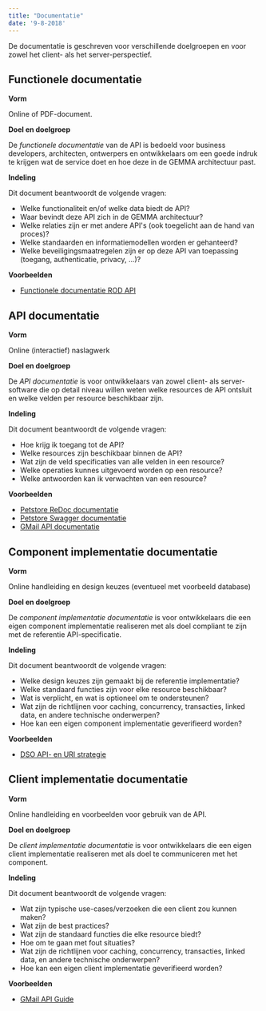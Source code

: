 ```yaml
---
title: "Documentatie"
date: '9-8-2018'
---
```


De documentatie is geschreven voor verschillende doelgroepen en voor zowel het client- als het server-perspectief.


## Functionele documentatie

**Vorm**

Online of PDF-document.

**Doel en doelgroep**

De *functionele documentatie* van de API is bedoeld voor business developers, architecten, ontwerpers en ontwikkelaars om een goede indruk te krijgen wat de service doet en hoe deze in de GEMMA architectuur past.

**Indeling**

Dit document beantwoordt de volgende vragen:

* Welke functionaliteit en/of welke data biedt de API?
* Waar bevindt deze API zich in de GEMMA architectuur?
* Welke relaties zijn er met andere API's (ook toegelicht aan de hand van proces)?
* Welke standaarden en informatiemodellen worden er gehanteerd?
* Welke beveiligingsmaatregelen zijn er op deze API van toepassing (toegang, authenticatie, privacy, ...)?

**Voorbeelden**

* [Functionele documentatie ROD API](https://www.pre.omgevingswet.overheid.nl/knooppunt/apistore/site/themes/dso/templates/api/documentation/download.jag?tenant=carbon.super&resourceUrl=/registry/resource/_system/governance/apimgt/applicationdata/provider/Kadaster/Omgevingsdocumenten-Opvragen/v1/documentation/files/Functionele%20documentatie%20Registratie%20Omgevingsdocumenten%20Afnamepunt%20API%20v1.pdf)


## API documentatie

**Vorm**

Online (interactief) naslagwerk

**Doel en doelgroep**

De *API documentatie* is voor ontwikkelaars van zowel client- als server-software die op detail niveau willen weten welke resources de API ontsluit en welke velden per resource beschikbaar zijn.

**Indeling**

Dit document beantwoordt de volgende vragen:

* Hoe krijg ik toegang tot de API?
* Welke resources zijn beschikbaar binnen de API?
* Wat zijn de veld specificaties van alle velden in een resource?
* Welke operaties kunnes uitgevoerd worden op een resource?
* Welke antwoorden kan ik verwachten van een resource?

**Voorbeelden**

* [Petstore ReDoc documentatie](https://rebilly.github.io/ReDoc/)
* [Petstore Swagger documentatie](http://petstore.swagger.io/)
* [GMail API documentatie](https://developers.google.com/gmail/api/v1/reference/?hl=nl)

## Component implementatie documentatie

**Vorm**

Online handleiding en design keuzes (eventueel met voorbeeld database)

**Doel en doelgroep**

De *component implementatie documentatie* is voor ontwikkelaars die een eigen component implementatie realiseren met als doel compliant te zijn met de referentie API-specificatie.

**Indeling**

Dit document beantwoordt de volgende vragen:

* Welke design keuzes zijn gemaakt bij de referentie implementatie?
* Welke standaard functies zijn voor elke resource beschikbaar?
* Wat is verplicht, en wat is optioneel om te ondersteunen?
* Wat zijn de richtlijnen voor caching, concurrency, transacties, linked data, en andere technische onderwerpen?
* Hoe kan een eigen component implementatie geverifieerd worden?

**Voorbeelden**

* [DSO API- en URI strategie](https://aandeslagmetdeomgevingswet.nl/digitaal-stelsel/documenten/documenten/api-uri-strategie/)


## Client implementatie documentatie

**Vorm**

Online handleiding en voorbeelden voor gebruik van de API.

**Doel en doelgroep**

De *client implementatie documentatie* is voor ontwikkelaars die een eigen client implementatie realiseren met als doel te communiceren met het component.

**Indeling**

Dit document beantwoordt de volgende vragen:

* Wat zijn typische use-cases/verzoeken die een client zou kunnen maken?
* Wat zijn de best practices?
* Wat zijn de standaard functies die elke resource biedt?
* Hoe om te gaan met fout situaties?
* Wat zijn de richtlijnen voor caching, concurrency, transacties, linked data, en andere technische onderwerpen?
* Hoe kan een eigen client implementatie geverifieerd worden?

**Voorbeelden**

* [GMail API Guide](https://developers.google.com/gmail/api/guides/?hl=nl)
